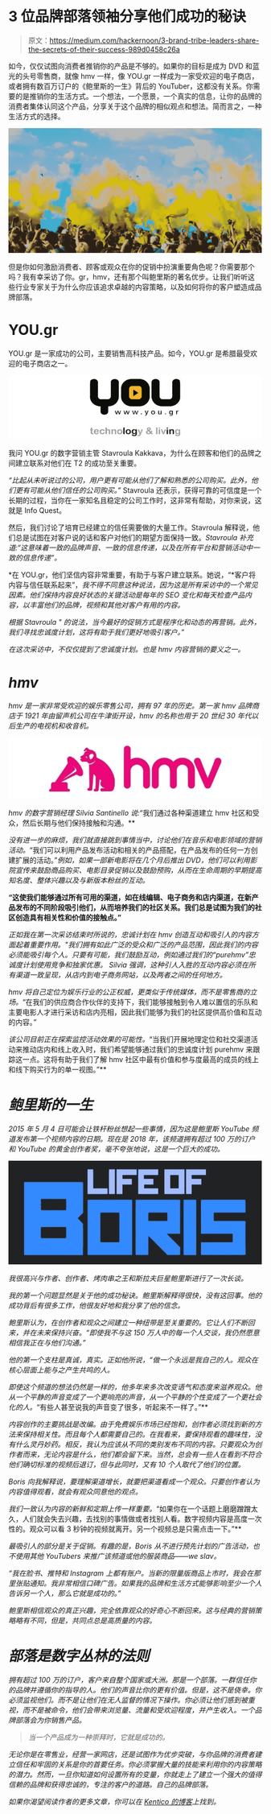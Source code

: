 # 3 位品牌部落领袖分享他们成功的秘诀

> 原文：<https://medium.com/hackernoon/3-brand-tribe-leaders-share-the-secrets-of-their-success-989d0458c26a>

如今，仅仅试图向消费者推销你的产品是不够的。如果你的目标是成为 DVD 和蓝光的头号零售商，就像 hmv 一样，像 YOU.gr 一样成为一家受欢迎的电子商店，或者拥有数百万订户的《鲍里斯的一生》背后的 YouTuber，这都没有关系。你需要的是推销你的生活方式。一个想法，一个愿景，一个真实的信息，让你的品牌的消费者集体认同这个产品，分享关于这个品牌的相似观点和想法。简而言之，一种生活方式的选择。

![](img/ca2a744f8b7d00a19dae2f0d7b986926.png)

但是你如何激励消费者、顾客或观众在你的促销中扮演重要角色呢？你需要那个吗？我有幸采访了你。gr，hmv，还有那个叫鲍里斯的著名优步。让我们听听这些行业专家关于为什么你应该追求卓越的内容策略，以及如何将你的客户塑造成品牌部落。

# YOU.gr

YOU.gr 是一家成功的公司，主要销售高科技产品。如今，YOU.gr 是希腊最受欢迎的电子商店之一。

[![](img/bc3567ad9da88d340e5b74fb009ed2d8.png)](http://you.gr)

我问 YOU.gr 的数字营销主管 Stavroula Kakkava，为什么在顾客和他们的品牌之间建立联系对他们在 T2 的成功至关重要。

*“比起从未听说过的公司，用户更有可能从他们了解和熟悉的公司购买。此外，他们更有可能从他们信任的公司购买。”* Stavroula 还表示，获得可靠的可信度是一个长期的过程，当你在一家知名且稳定的公司工作时，这非常有帮助，对你来说，这就是 Info Quest。

然后，我们讨论了培育已经建立的信任需要做的大量工作。Stavroula 解释说，他们总是试图在对客户说的话和客户对他们的期望方面保持一致。*Stavroula 补充道:“这意味着一致的品牌声音、一致的信息传递，以及在所有平台和营销活动中一致的信息传递”。*

*在 YOU.gr，他们坚信内容非常重要，有助于与客户建立联系。她说，“*客户将内容与信任联系起来”，*我不得不同意这种说法，因为这是所有采访中的一个常见因素。他们保持内容良好状态的关键活动是每年的 SEO 变化和每天检查产品内容，以丰富他们的品牌，视频和其他对客户有用的内容。*

*根据 Stavroula " *的说法，当今最好的促销方式是程序化和动态的再营销。此外，我们寻找忠诚度计划，这将有助于我们更好地吸引客户。”**

*在这次采访中，不仅仅提到了忠诚度计划。也是 hmv 内容营销的要义之一。*

# *hmv*

*hmv 是一家非常受欢迎的娱乐零售公司，拥有 97 年的历史。第一家 hmv 品牌商店于 1921 年由留声机公司在牛津街开设，hmv 的名称也用于 20 世纪 30 年代以后生产的电视机和收音机。*

*[![](img/568aaf63a00918749f23ce2b077f2551.png)](http://hmv.com)*

*hmv 的数字营销经理 Silvia Santinello 说:*“我们通过各种渠道建立 hmv 社区和受众，然后长期与他们保持接触和沟通。**

*没有进一步的麻烦，我们就直接跳到事情当中，讨论他们在音乐和电影领域的营销活动。*“我们可以利用产品发布活动和相关的产品搭配，在产品发布的任何一方创建扩展的活动。”*例如，如果一部新电影将在几个月后推出 DVD，他们可以利用影院宣传来鼓励商品购买、电影目录促销以及鼓励预购，从而在生命周期的早期提高知名度、整体兴趣以及与新版本粉丝的互动。*

**“这使我们能够通过所有可用的渠道，如在线编辑、电子商务和店内渠道，在新产品发布的不同阶段吸引他们，从而培养我们的社区关系。我们总是试图为我们的社区创造具有相关性和价值的接触点。”**

*正如我在第一次采访结束时所说的，忠诚计划在 hmv 创造互动和吸引人的内容方面起着重要作用。"*我们拥有如此广泛的受众和广泛的产品范围，因此我们的内容必须能吸引每个人。只要有可能，我们鼓励互动，例如通过我们的“purehmv”忠诚度计划使用竞争和独家优惠。* Silvia 强调，这种引人入胜的互动内容必须在所有渠道一致呈现，从店内到电子商务网站，以及两者之间的任何地方。*

*hmv 将自己定位为娱乐行业的公正权威，更类似于传统媒体，而不是零售商的立场。*“在我们的供应商合作伙伴的支持下，我们能够接触到令人难以置信的乐队和主要电影人才进行采访和店内亮相，因此我们能够为我们的社区提供高价值和互动的内容。*”*

*该公司目前正在探索监控活动效果的可能性。*“当我们开展地理定位和社交渠道活动来推动店内和线上收入时，我们希望能够通过我们的忠诚度计划 purehmv 来跟踪这一点。这将有助于我们了解 hmv 社区中最有价值和参与度最高的成员的线上和线下购买行为的单一视图。”**

# *鲍里斯的一生*

*2015 年 5 月 4 日可能会让铁杆粉丝想起一些事情，因为这是鲍里斯 YouTube 频道发布第一个视频内容的日期。现在是 2018 年，该频道拥有超过 100 万的订户和 YouTube 的黄金创作者奖，毫不夸张地说，这是一个巨大的成功。*

*[![](img/3b70de7309b87813b1649bba2482ec7b.png)](http://youtube.com/lifeofboris)*

*我很高兴与作者、创作者、烤肉串之王和斯拉夫巨星鲍里斯进行了一次长谈。*

*我的第一个问题显然是关于他的成功秘诀。鲍里斯解释得很快，没有这回事。他的成功背后有很多工作，他很友好地和我分享了他的信念。*

*鲍里斯认为，在创作者和观众之间建立一种纽带是至关重要的。它让人们不断回来，并在未来保持兴奋。“即使我不与这 150 万人中的每一个人交谈，我仍然愿意相信我正在与他们沟通。”*

*他的第一个支柱是真诚，真实。*正如他所说，“做一个永远是我自己的人。观众在核心层面上能与之产生共鸣的人。**

*即使这个频道的想法仍然是一样的，他多年来多次改变语气和态度来滋养观众。他从一个平静的声音变成了一个更响亮的声音，从一个平静的个性变成了一个更社会化的人。*“有些人甚至说我的声音变了很多，听起来不一样了。”**

*内容创作的主要挑战是改编。由于免费娱乐市场已经饱和，创作者必须找到新的方法来保持相关性。而且每个人都需要自己的。在我看来，要保持观看的趣味性，没有什么灵丹妙药。相反，我认为应该从不同的类别发布不同的内容。只要观众为创作者而来，无论内容是什么，他们都会留下来。当然，总会有一些人在看到不符合他们确切标准的视频后退订，但与此同时，又有 10 个人取代了他们的位置。*

*Boris 向我解释说，要理解渠道增长，就要把渠道看成一个观众。只要创作者认为内容值得观看，就会有观众同意他的观点。*

*我们一致认为内容的新鲜和定期上传一样重要。*“如果你在一个话题上磨磨蹭蹭太久，人们就会失去兴趣，去找别的事情做或者找别人看。数字视频内容是高度一次性的。观众可以看 3 秒钟的视频就离开。另一个视频总是只需点击一下。”**

*最吸引人的部分是关于促销。有趣的是，Boris 从不进行预先计划的广告活动，也不使用其他 YouTubers 来推广该频道或他的服装商品——we slav。*

*“我在脸书、推特和 Instagram 上都有账户。当新的限量版商品上市时，我会在那里张贴通知。我非常相信口碑广告。如果我的品牌和生活方式能够影响至少一个人告诉另一个人，那么它就是成功的。”*

*鲍里斯相信观众的真正兴趣，完全依靠观众的好奇心不断回来。这与经典的营销策略略有不同，但是，共同点总是高质量的内容。*

# *部落是数字丛林的法则*

*拥有超过 100 万的订户，客户来自整个国家或大洲。那是一个部落。一群信任你的品牌并遵循你的指导的人。他们的声音比你的更有价值。但是，这不是侥幸。你必须监视他们。而不是让他们在无人监督的情况下操作。你必须让他们感到被重视，而不是被命令，他们会带来浏览量、流量和受欢迎程度，并产生收入。一个品牌部落会为你销售产品。*

> *当一个产品成为一种崇拜时，它就是成功的。*

*无论你是在零售业，经营一家网店，还是试图作为优步突破，与你品牌的消费者建立信任和牢固的关系是你的首要任务。你必须掌握大量的技能来利用你的内容策略的潜力。然而，一旦你知道如何设置所有的变量，你就走上了建立一个强大的值得信赖的品牌和获得忠诚的，专注的客户的道路。自己的品牌部落。*

*如果你渴望阅读作者的更多文章，你可以在 [Kentico 的博客](https://www.kentico.com/blog/author/michal-kadak?utm_campaign=content-ext&utm_source=hackernoon)上找到。*